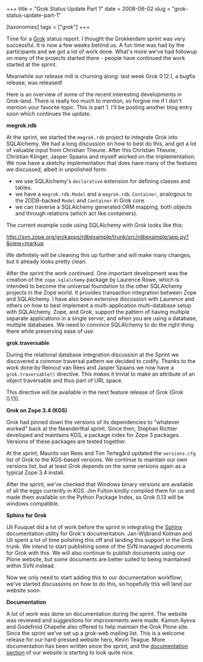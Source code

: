 +++
title = "Grok Status Update Part 1"
date = 2008-06-02
slug = "grok-status-update-part-1"

[taxonomies]
tags = ["grok"]
+++

Time for a [Grok](http://grok.zope.org) status report. I thought the
Grokkerdam sprint was very successful. It is now a few weeks behind us.
A fun time was had by the participants and we got a lot of work done.
What's more we've had followup on many of the projects started there -
people have continued the work started at the sprint.

Meanwhile our release mill is churning along: last week Grok 0.12.1, a
bugfix release, was released!

Here is an overview of some of the recent interesting developments in
Grok-land. There is really too much to mention, so forgive me if I don't
mention your favorite topic. This is part 1. I'll be posting another
blog entry soon which continues the update.

**megrok.rdb**

At the sprint, we started the `megrok.rdb` project to integrate Grok
into SQLAlchemy. We had a long discussion on how to best do this, and
got a lot of valuable input from Christian Theune. After this Christian
Theune, Christian Klinger, Jasper Spaans and myself worked on the
implementation. We now have a sketchy implementation that does have many
of the features we discussed, albeit in unpolished form:

- we use SQLAlchemy's `declarative` extension for defining classes and
  tables.
- we have a `megrok.rdb.Model` and a `megrok.rdb.Container`, analogous
  to the ZODB-backed `Model` and `Container` in Grok core.
- we can traverse a SQLAlchemy generated ORM mapping, both objects and
  through relations (which act like containers).

The current example code using SQLAlchemy with Grok looks like this:

<http://svn.zope.org/grokapps/rdbexample/trunk/src/rdbexample/app.py?&view=markup>

We definitely will be cleaning this up further and will make many
changes, but it already looks pretty clean.

After the sprint the work continued. One important development was the
creation of the `zope.sqlalchemy` package by Laurence Rowe, which is
intended to become the universal foundation to the other SQLAlchemy
projects in the Zope world. It provides transaction integration between
Zope and SQLAlchemy. I have also been extensive discussion with Laurence
and others on how to best implement a multi-application multi-database
setup with SQLAlchemy. Zope, and Grok, support the pattern of having
multiple separate applications in a single server, and when you are
using a database, multiple databases. We need to convince SQLAlchemy to
do the right thing there while preserving ease of use.

**grok.traversable**

During the relational database integration discussion at the Sprint we
discovered a common traversal pattern we decided to codify. Thanks to
the work done by Reinout van Rees and Jasper Spaans we now have a
`grok.traversable()` directive. This makes it trivial to make an
attribute of an object traversable and thus part of URL space.

This directive will be available in the next feature release of Grok
(Grok 0.13).

**Grok on Zope 3.4 (KGS)**

Grok had pinned down the versions of its dependencies to "whatever
worked" back at the Neanderthal sprint. Since then, Stephan Richter
developed and maintains KGS, a package index for Zope 3 packages.
Versions of these packages are tested together.

At the sprint, Maurits van Rees and Tim Terlegård updated the
`versions.cfg` list of Grok to the KGS-based versions. We continue to
maintain our own versions list, but at least Grok depends on the same
versions again as a typical Zope 3.4 install.

After the sprint, we've checked that Windows binary versions are
available of all the eggs currently in KGS. Jim Fulton kindly compiled
them for us and made them available on the Python Package Index, so Grok
0.13 will be windows compatible.

**Sphinx for Grok**

Uli Fouquet did a lot of work before the sprint in integrating the
[Sphinx](http://sphinx.pocoo.org/) documentation utility for Grok's
documentation. Jan-Wijbrand Kolman and Uli spent a lot of time polishing
this off and landing this support in the Grok trunk. We intend to start
publishing some of the SVN managed documents for Grok with this. We will
also continue to publish documents using our Plone website, but some
documents are better suited to being maintained within SVN instead.

Now we only need to start adding this to our documentation workflow;
we've started discussions on how to do this, so hopefully this will land
our website soon.

**Documentation**

A lot of work was done on documentation during the sprint. The website
was reviewed and suggestions for improvements were made. Kamon Ayeva and
Godefroid Chapelle also offered to help maintain the Grok Plone site.
Since the sprint we've set up a grok-web mailing list. This is a welcome
release for our hard-pressed website hero, Kevin Teague. More
documentation has been written since the sprint, and the [documentation
section](http://grok.zope.org/documentation) of our website is starting
to look quite nice.
